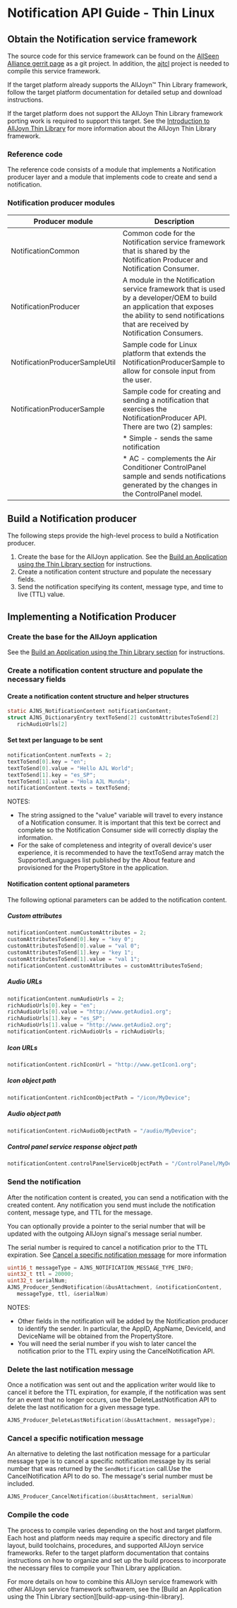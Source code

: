 # Notification API Guide - Thin Linux

## Obtain the Notification service framework

The source code for this service framework can be found on 
the [AllSeen Alliance gerrit page](https://git.allseenalliance.org/cgit/) as a git project. 
In addition, the [ajtcl](https://git.allseenalliance.org/cgit/core/ajtcl.git/) project 
is needed to compile this service framework.

If the target platform already supports the AllJoyn&trade; 
Thin Library framework, follow the target platform documentation 
for detailed setup and download instructions.

If the target platform does not support the AllJoyn Thin 
Library framework porting work is required to support this target. 
See the [Introduction to AllJoyn Thin Library][intro-thin-library] for more 
information about the AllJoyn Thin Library framework.

### Reference code

The reference code consists of a module that implements a 
Notification producer layer and a module that implements 
code to create and send a notification.

### Notification producer modules

| Producer module | Description |
|---|---|
| NotificationCommon | Common code for the Notification service framework that is shared by the Notification Producer and Notification Consumer. |
| NotificationProducer | A module in the Notification service framework that is used by a developer/OEM to build an application that exposes the ability to send notifications that are received by Notification Consumers. |
| NotificationProducerSampleUtil | Sample code for Linux platform that extends the NotificationProducerSample to allow for console input from the user. |
| NotificationProducerSample | Sample code for creating and sending a notification that exercises the NotificationProducer API. There are two (2) samples: |
| | * Simple - sends the same notification |
| | * AC - complements the Air Conditioner ControlPanel sample and sends notifications generated by the changes in the ControlPanel model. |

## Build a Notification producer

The following steps provide the high-level process to build a Notification producer.

1. Create the base for the AllJoyn application. See the [Build an 
Application using the Thin Library section][build-app-thin-library] for instructions.
2. Create a notification content structure and populate the 
necessary fields.
3. Send the notification specifying its content, message type, 
and time to live (TTL) value.

## Implementing a Notification Producer

### Create the base for the AllJoyn application

See the [Build an Application using the Thin Library section][build-app-thin-library] 
for instructions.

### Create a notification content structure and populate the necessary fields

#### Create a notification content structure and helper structures

```c
static AJNS_NotificationContent notificationContent;
struct AJNS_DictionaryEntry textToSend[2] customAttributesToSend[2] 
   richAudioUrls[2]
```

#### Set text per language to be sent

```c
notificationContent.numTexts = 2; 
textToSend[0].key = "en"; 
textToSend[0].value = "Hello AJL World"; 
textToSend[1].key = "es_SP"; 
textToSend[1].value = "Hola AJL Munda"; 
notificationContent.texts = textToSend;
```

NOTES:

* The string assigned to the "value" variable will travel 
to every instance of a Notification consumer. It is important 
that this text be correct and complete so the Notification 
Consumer side will correctly display the information.
* For the sake of completeness and integrity of overall device's 
user experience, it is recommended to have the textToSend array 
match the SupportedLanguages list published by the About feature 
and provisioned for the PropertyStore in the application.

#### Notification content optional parameters

The following optional parameters can be added to the 
notification content.
 
##### Custom attributes

```c
notificationContent.numCustomAttributes = 2; 
customAttributesToSend[0].key = "key 0"; 
customAttributesToSend[0].value = "val 0"; 
customAttributesToSend[1].key = "key 1"; 
customAttributesToSend[1].value = "val 1"; 
notificationContent.customAttributes = customAttributesToSend;
```

##### Audio URLs

```c
notificationContent.numAudioUrls = 2;
richAudioUrls[0].key = "en";
richAudioUrls[0].value = "http://www.getAudio1.org"; 
richAudioUrls[1].key = "es_SP"; 
richAudioUrls[1].value = "http://www.getAudio2.org"; 
notificationContent.richAudioUrls = richAudioUrls;
```

##### Icon URLs

```c
notificationContent.richIconUrl = "http://www.getIcon1.org";
```

##### Icon object path

```c
notificationContent.richIconObjectPath = "/icon/MyDevice";
```

##### Audio object path

```c
notificationContent.richAudioObjectPath = "/audio/MyDevice";
```

##### Control panel service response object path

```c
notificationContent.controlPanelServiceObjectPath = "/ControlPanel/MyDevice/mainpanel";
```

### Send the notification

After the notification content is created, you can send a 
notification with the created content. Any notification 
you send must include the notification content, message type, 
and TTL for the message.

You can optionally provide a pointer to the serial number 
that will be updated with the outgoing AllJoyn signal's message 
serial number.
 
The serial number is required to cancel a notification prior 
to the TTL expiration. See [Cancel a specific notification 
message][cancel-specific-notification] for more information

```c
uint16_t messageType = AJNS_NOTIFICATION_MESSAGE_TYPE_INFO;
uint32_t ttl = 20000;
uint32_t serialNum;
AJNS_Producer_SendNotification(&busAttachment, &notificationContent, 
   messageType, ttl, &serialNum)
```

NOTES:

* Other fields in the notification will be added by the 
Notification producer to identify the sender. In particular, 
the AppID, AppName, DeviceId, and DeviceName will be obtained 
from the PropertyStore.
* You will need the serial number if you wish to later cancel 
the notification prior to the TTL expiry using the CancelNotification API.

### Delete the last notification message

Once a notification was sent out and the application writer 
would like to cancel it before the TTL expiration, for example, 
if the notification was sent for an event that no longer occurs, 
use the DeleteLastNotification API to delete the last notification 
for a given message type.

```c
AJNS_Producer_DeleteLastNotification(&busAttachment, messageType);
```

### Cancel a specific notification message

An alternative to deleting the last notification message for 
a particular message type is to cancel a specific notification 
message by its serial number that was returned by the `SendNotification` 
call.Use the CancelNotification API to do so. The message's 
serial number must be included.

```c
AJNS_Producer_CancelNotification(&busAttachment, serialNum)
```

### Compile the code

The process to compile varies depending on the host and target 
platform. Each host and platform needs may require a specific 
directory and file layout, build toolchains, procedures, and 
supported AllJoyn service frameworks. Refer to the target 
platform documentation that contains instructions on how to 
organize and set up the build process to incorporate the 
necessary files to compile your Thin Library application.

For more details on how to combine this AllJoyn service 
framework with other AllJoyn service framework softwarem, 
see the [Build an Application using the Thin Library section][build-app-using-thin-library].

[intro-thin-library]: /learn/core/thin-core
[build-app-thin-library]: /develop/tutorial/thin-app
[cancel-specific-notification]: #cancel-a-specific-notification-message
